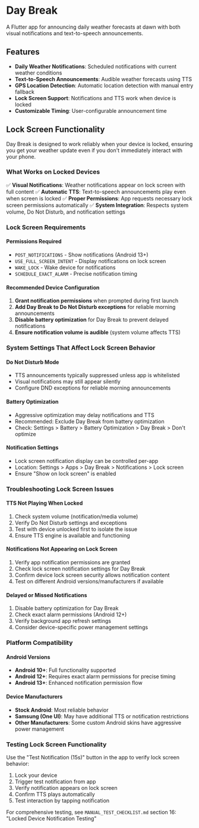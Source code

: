 # Day Break

A Flutter app for announcing daily weather forecasts at dawn with both visual notifications and text-to-speech announcements.

## Features

- **Daily Weather Notifications**: Scheduled notifications with current weather conditions
- **Text-to-Speech Announcements**: Audible weather forecasts using TTS
- **GPS Location Detection**: Automatic location detection with manual entry fallback
- **Lock Screen Support**: Notifications and TTS work when device is locked
- **Customizable Timing**: User-configurable announcement time

## Lock Screen Functionality

Day Break is designed to work reliably when your device is locked, ensuring you get your weather update even if you don't immediately interact with your phone.

### What Works on Locked Devices

✅ **Visual Notifications**: Weather notifications appear on lock screen with full content
✅ **Automatic TTS**: Text-to-speech announcements play even when screen is locked
✅ **Proper Permissions**: App requests necessary lock screen permissions automatically
✅ **System Integration**: Respects system volume, Do Not Disturb, and notification settings

### Lock Screen Requirements

#### Permissions Required

- `POST_NOTIFICATIONS` - Show notifications (Android 13+)
- `USE_FULL_SCREEN_INTENT` - Display notifications on lock screen
- `WAKE_LOCK` - Wake device for notifications
- `SCHEDULE_EXACT_ALARM` - Precise notification timing

#### Recommended Device Configuration

1. **Grant notification permissions** when prompted during first launch
2. **Add Day Break to Do Not Disturb exceptions** for reliable morning announcements
3. **Disable battery optimization** for Day Break to prevent delayed notifications
4. **Ensure notification volume is audible** (system volume affects TTS)

### System Settings That Affect Lock Screen Behavior

#### Do Not Disturb Mode

- TTS announcements typically suppressed unless app is whitelisted
- Visual notifications may still appear silently
- Configure DND exceptions for reliable morning announcements

#### Battery Optimization

- Aggressive optimization may delay notifications and TTS
- Recommended: Exclude Day Break from battery optimization
- Check: Settings > Battery > Battery Optimization > Day Break > Don't optimize

#### Notification Settings

- Lock screen notification display can be controlled per-app
- Location: Settings > Apps > Day Break > Notifications > Lock screen
- Ensure "Show on lock screen" is enabled

### Troubleshooting Lock Screen Issues

#### TTS Not Playing When Locked

1. Check system volume (notification/media volume)
2. Verify Do Not Disturb settings and exceptions
3. Test with device unlocked first to isolate the issue
4. Ensure TTS engine is available and functioning

#### Notifications Not Appearing on Lock Screen

1. Verify app notification permissions are granted
2. Check lock screen notification settings for Day Break
3. Confirm device lock screen security allows notification content
4. Test on different Android versions/manufacturers if available

#### Delayed or Missed Notifications

1. Disable battery optimization for Day Break
2. Check exact alarm permissions (Android 12+)
3. Verify background app refresh settings
4. Consider device-specific power management settings

### Platform Compatibility

#### Android Versions

- **Android 10+**: Full functionality supported
- **Android 12+**: Requires exact alarm permissions for precise timing
- **Android 13+**: Enhanced notification permission flow

#### Device Manufacturers

- **Stock Android**: Most reliable behavior
- **Samsung (One UI)**: May have additional TTS or notification restrictions
- **Other Manufacturers**: Some custom Android skins have aggressive power management

### Testing Lock Screen Functionality

Use the "Test Notification (15s)" button in the app to verify lock screen behavior:

1. Lock your device
2. Trigger test notification from app
3. Verify notification appears on lock screen
4. Confirm TTS plays automatically
5. Test interaction by tapping notification

For comprehensive testing, see `MANUAL_TEST_CHECKLIST.md` section 16: "Locked Device Notification Testing"

